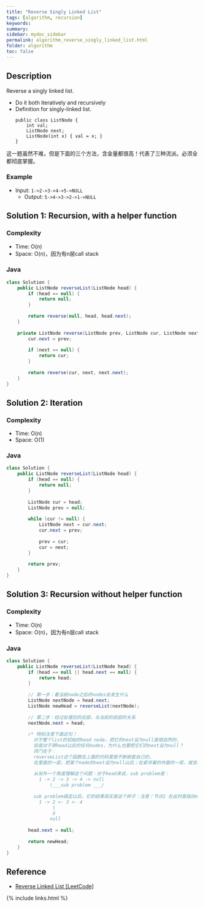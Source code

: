 ```yaml
---
title: "Reverse Singly Linked List"
tags: [algorithm, recursion]
keywords:
summary:
sidebar: mydoc_sidebar
permalink: algorithm_reverse_singly_linked_list.html
folder: algorithm
toc: false
---
```


## Description
Reverse a singly linked list. 
* Do it both iteratively and recursively
* Definition for singly-linked list.
  ```
  public class ListNode {
      int val;
      ListNode next;
      ListNode(int x) { val = x; }
  }
  ```
  
这一题虽然不难，但是下面的三个方法，含金量都很高！代表了三种流派。必须全都彻底掌握。

### Example
* Input: `1->2->3->4->5->NULL`
  * Output: `5->4->3->2->1->NULL`

## Solution 1: Recursion, with a helper function

### Complexity
* Time: O(n)
* Space: O(n)，因为有n层call stack

### Java
```java
class Solution {
    public ListNode reverseList(ListNode head) {
        if (head == null) {
            return null;
        }
        
        return reverse(null, head, head.next);
    }
    
    private ListNode reverse(ListNode prev, ListNode cur, ListNode next) {
        cur.next = prev;
        
        if (next == null) {
            return cur;
        }
        
        return reverse(cur, next, next.next);
    }
}
```

## Solution 2: Iteration

### Complexity
* Time: O(n)
* Space: O(1)

### Java
```java
class Solution {
    public ListNode reverseList(ListNode head) {
        if (head == null) {
            return null;
        }
        
        ListNode cur = head;
        ListNode prev = null;
        
        while (cur != null) {
            ListNode next = cur.next;
            cur.next = prev;
            
            prev = cur;
            cur = next;
        }
        
        return prev;
    }
}
```

## Solution 3: Recursion without helper function

### Complexity
* Time: O(n)
* Space: O(n)，因为有n层call stack

### Java
```java
class Solution {
    public ListNode reverseList(ListNode head) {
        if (head == null || head.next == null) {
            return head;
        }
        
        // 第一步：看当前node之后的nodes会发生什么
        ListNode nextNode = head.next;
        ListNode newHead = reverseList(nextNode);   
     
        // 第二步：经过处理后的后部，与当前的前部的关系
        nextNode.next = head;
        
        /* 特别注意下面这句！
          对于整个list的初始的head node，把它的next设为null是很自然的， 
          但是对于原head以后的任何nodes，为什么也要把它们的next设为null？
          窍门在于：
          reverseList这个函数在上面的代码里是不断嵌套自己的，
          在里面的一层，把某个node的next设为null以后；在紧邻着的外面的一层，就会再把它的next设为它之前的prev 
         
          从另外一个角度理解这个问题：对于head来说，sub problem是：
            1 -> 2 -> 3 -> 4 -> null
                \___sub problem ___/
              
          sub problem搞定以后，它的结果其实是这个样子：注意！节点2 在此时是指向null的！
            1 -> 2 <- 3 <- 4
                 |
                 V
                null                                                                       */
     
        head.next = null;
     
        return newHead;
    }
}
```

## Reference
* [Reverse Linked List [LeetCode]](https://leetcode.com/problems/reverse-linked-list/description/)

{% include links.html %}
